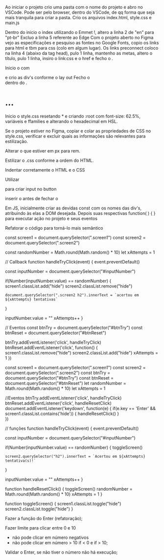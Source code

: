Ao iniciar o projeto crio uma pasta com o nome do projeto e abro no VSCode. Pode ser pelo browser, dentro do VSCode, de qq forma que seja mais tranquila para criar a pasta.
Crio os arquivos index.html, style.css e main.js

Dentro do <head> inicio o index utilizando o Emmet !, altero a linha 2 de "en" para "pt-br"
Excluo a linha 5 referente ao Edge
Com o projeto aberto no Figma vejo as especificações e pesquiso as fontes no Google Fonts, copio os links para html e tbm para css (colo em algum lugar). Os links preconnect coloco na linha 4 (abaixo da tag head), pulo 1 linha, mantenho as metas, altero o título, pulo 1 linha, insiro o link:css e o href e fecho o </head>.

Inicio o <body> com <main> e crio as div's conforme o lay out
Fecho o </main> dentro do </body>.
<body>
  <main>
    <h1>...</h1>
  </main>

Inicio o style.css resetando * e criando :root com font-size: 62.5%, variáveis e ffamilies e alterando o hexadecimal em HSL.

Se o projeto estiver no Figma, copiar e colar as propriedades de CSS no style.css, verificar e excluir quais as informações são relevantes para estilização.

Alterar o que estiver em px para rem.

Estilizar o .css conforme a ordem do HTML.

Indentar corretamente o HTML e o CSS

Utilizar <form></form> para criar input no button

inserir o <script src="./main.js"></script> antes de fechar o </body>

Em JS, inicialmente criar as devidas const com os nomes das div's, atribuindo às elas a DOM desejada.
Depois suas respectivas function( ) { } para executar ação no projeto e seus eventos

Refatorar o código para torná-lo mais semântico


<!-- JavaScript -->
const screen1 = document.querySelector(".screen1")
const screen2 = document.querySelector(".screen2")

const randomNumber = Math.round(Math.random() * 10)
let xAttempts = 1

// Callback
function handleTryClick(event) {
  event.preventDefault()

  const inputNumber = document.querySelector("#inputNumber")

  if(Number(inputNumber.value) == randomNumber) {
    screen1.classList.add("hide")
    screen2.classList.remove("hide")

    document.querySelector(".screen2 h2").innerText = `acertou em ${xAttempts} tentativas`
  }
  
  inputNumber.value = ""
  xAttempts++
}

// Eventos
const btnTry = document.querySelector("#btnTry")
const btnReset = document.querySelector("#btnReset")

btnTry.addEventListener('click', handleTryClick)
btnReset.addEventListener('click', function() {
  screen1.classList.remove("hide")
  screen2.classList.add("hide")
  xAttempts = 1
})

<!-- main.js refatorado -->

const screen1 = document.querySelector(".screen1")
const screen2 = document.querySelector(".screen2")
const btnTry = document.querySelector("#btnTry")
const btnReset = document.querySelector("#btnReset")
let randomNumber = Math.round(Math.random() * 10)
let xAttempts = 1

//Eventos
btnTry.addEventListener('click', handleTryClick)
btnReset.addEventListener('click', handleResetClick)
document.addEventListener('keydown', function(e) {
  if(e.key == 'Enter' && screen1.classList.contains('hide')) {
    handleResetClick()
  }  
})

// funções
function handleTryClick(event) {
  event.preventDefault()

  const inputNumber = document.querySelector("#inputNumber")

  if(Number(inputNumber.value) == randomNumber) {
    toggleScreen()

    screen2.querySelector("h2").innerText = `Acertou em ${xAttempts} tentativa(s)!`
  }
  
  inputNumber.value = ""
  xAttempts++
}

function handleResetClick() {
  toggleScreen()
  randomNumber = Math.round(Math.random() * 10)
  xAttempts = 1
}

function toggleScreen() {
  screen1.classList.toggle("hide")
  screen2.classList.toggle("hide")
}

<!-- Desafios -->
Fazer a função do Enter (refatoração);

Fazer limite para clicar entre 0 e 10
- não pode clicar em número negativos
- não pode clicar em número > 10
if < 0 e if > 10;

Validar o Enter, se não tiver o número não há execução;